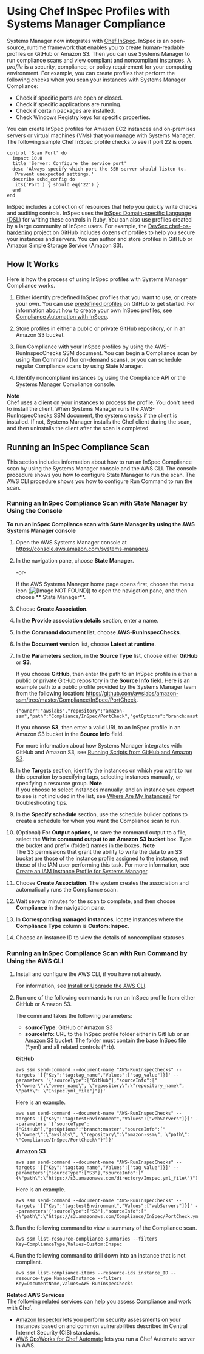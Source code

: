 # Using Chef InSpec Profiles with Systems Manager Compliance<a name="integration-chef-inspec"></a>

Systems Manager now integrates with [Chef InSpec](https://www.chef.io/inspec/)\. InSpec is an open\-source, runtime framework that enables you to create human\-readable profiles on GitHub or Amazon S3\. Then you can use Systems Manager to run compliance scans and view compliant and noncompliant instances\. A *profile* is a security, compliance, or policy requirement for your computing environment\. For example, you can create profiles that perform the following checks when you scan your instances with Systems Manager Compliance:
+ Check if specific ports are open or closed\.
+ Check if specific applications are running\.
+ Check if certain packages are installed\.
+ Check Windows Registry keys for specific properties\.

You can create InSpec profiles for Amazon EC2 instances and on\-premises servers or virtual machines \(VMs\) that you manage with Systems Manager\. The following sample Chef InSpec profile checks to see if port 22 is open\.

```
control 'Scan Port' do
  impact 10.0
  title 'Server: Configure the service port'
  desc 'Always specify which port the SSH server should listen to.
   Prevent unexpected settings.'
  describe sshd_config do
   its('Port') { should eq('22') }
  end
end
```

InSpec includes a collection of resources that help you quickly write checks and auditing controls\. InSpec uses the [InSpec Domain\-specific Language \(DSL\)](https://www.inspec.io/docs/reference/dsl_inspec/) for writing these controls in Ruby\. You can also use profiles created by a large community of InSpec users\. For example, the [DevSec chef\-os\-hardening](https://github.com/dev-sec/chef-os-hardening) project on GitHub includes dozens of profiles to help you secure your instances and servers\. You can author and store profiles in GitHub or Amazon Simple Storage Service \(Amazon S3\)\. 

## How It Works<a name="integration-chef-inspec-how"></a>

Here is how the process of using InSpec profiles with Systems Manager Compliance works\.

1. Either identify predefined InSpec profiles that you want to use, or create your own\. You can use [predefined profiles](https://github.com/search?p=1&q=topic%3Ainspec+org%3Adev-sec&type=Repositories) on GitHub to get started\. For information about how to create your own InSpec profiles, see [Compliance Automation with InSpec](https://learn.chef.io/modules/learn-the-inspec-basics#/)\.

1. Store profiles in either a public or private GitHub repository, or in an Amazon S3 bucket\.

1. Run Compliance with your InSpec profiles by using the AWS\-RunInspecChecks SSM document\. You can begin a Compliance scan by using Run Command \(for on\-demand scans\), or you can schedule regular Compliance scans by using State Manager\.

1. Identify noncompliant instances by using the Compliance API or the Systems Manager Compliance console\.

**Note**  
Chef uses a client on your instances to process the profile\. You don't need to install the client\. When Systems Manager runs the AWS\-RunInspecChecks SSM document, the system checks if the client is installed\. If not, Systems Manager installs the Chef client during the scan, and then uninstalls the client after the scan is completed\.

## Running an InSpec Compliance Scan<a name="integration-chef-inspec-running"></a>

This section includes information about how to run an InSpec Compliance scan by using the Systems Manager console and the AWS CLI\. The console procedure shows you how to configure State Manager to run the scan\. The AWS CLI procedure shows you how to configure Run Command to run the scan\.

### Running an InSpec Compliance Scan with State Manager by Using the Console<a name="integration-chef-inspec-running-console"></a>

**To run an InSpec Compliance scan with State Manager by using the AWS Systems Manager console**

1. Open the AWS Systems Manager console at [https://console\.aws\.amazon\.com/systems\-manager/](https://console.aws.amazon.com/systems-manager/)\.

1. In the navigation pane, choose **State Manager**\.

   \-or\-

   If the AWS Systems Manager home page opens first, choose the menu icon \(![\[Image NOT FOUND\]](http://docs.aws.amazon.com/systems-manager/latest/userguide/images/menu-icon-small.png)\) to open the navigation pane, and then choose ** State Manager**\.

1. Choose **Create Association**\.

1. In the **Provide association details** section, enter a name\.

1. In the **Command document** list, choose **AWS\-RunInspecChecks**\.

1. In the **Document version** list, choose **Latest at runtime**\.

1. In the **Parameters** section, in the **Source Type** list, choose either **GitHub** or **S3**\.

   If you choose **GitHub**, then enter the path to an InSpec profile in either a public or private GitHub repository in the **Source Info** field\. Here is an example path to a public profile provided by the Systems Manager team from the following location: [https://github\.com/awslabs/amazon\-ssm/tree/master/Compliance/InSpec/PortCheck](https://github.com/awslabs/amazon-ssm/tree/master/Compliance/InSpec/PortCheck)\.

   ```
   {"owner":"awslabs","repository":"amazon-ssm","path":"Compliance/InSpec/PortCheck","getOptions":"branch:master"}
   ```

   If you choose **S3**, then enter a valid URL to an InSpec profile in an Amazon S3 bucket in the **Source Info** field\. 

   For more information about how Systems Manager integrates with GitHub and Amazon S3, see [Running Scripts from GitHub and Amazon S3](integration-remote-scripts.md)\. 

1. In the **Targets** section, identify the instances on which you want to run this operation by specifying tags, selecting instances manually, or specifying a resource group\.
**Note**  
If you choose to select instances manually, and an instance you expect to see is not included in the list, see [Where Are My Instances?](troubleshooting-remote-commands.md#where-are-instances) for troubleshooting tips\.

1. In the **Specify schedule** section, use the schedule builder options to create a schedule for when you want the Compliance scan to run\.

1. \(Optional\) For **Output options**, to save the command output to a file, select the **Write command output to an Amazon S3 bucket** box\. Type the bucket and prefix \(folder\) names in the boxes\.
**Note**  
The S3 permissions that grant the ability to write the data to an S3 bucket are those of the instance profile assigned to the instance, not those of the IAM user performing this task\. For more information, see [Create an IAM Instance Profile for Systems Manager](setup-instance-profile.md)\.

1. Choose **Create Association**\. The system creates the association and automatically runs the Compliance scan\.

1. Wait several minutes for the scan to complete, and then choose **Compliance** in the navigation pane\.

1. In **Corresponding managed instances**, locate instances where the **Compliance Type** column is **Custom:Inspec**\.

1. Choose an instance ID to view the details of noncompliant statuses\.

### Running an InSpec Compliance Scan with Run Command by Using the AWS CLI<a name="integration-chef-inspec-running-cli"></a>

1. Install and configure the AWS CLI, if you have not already\.

   For information, see [Install or Upgrade the AWS CLI](getting-started-cli.md)\.

1. Run one of the following commands to run an InSpec profile from either GitHub or Amazon S3\.

   The command takes the following parameters:
   + **sourceType**: GitHub or Amazon S3
   + **sourceInfo**: URL to the InSpec profile folder either in GitHub or an Amazon S3 bucket\. The folder must contain the base InSpec file \(\*\.yml\) and all related controls \(\*\.rb\)\.

   **GitHub**

   ```
   aws ssm send-command --document-name "AWS-RunInspecChecks" --targets '[{"Key":"tag:tag_name","Values":["tag_value"]}]' --parameters '{"sourceType":["GitHub"],"sourceInfo":["{\"owner\":\"owner_name\", \"repository\":\"repository_name\", \"path\": \"Inspec.yml_file"}"]}'
   ```

   Here is an example\.

   ```
   aws ssm send-command --document-name "AWS-RunInspecChecks" --targets '[{"Key":"tag:testEnvironment","Values":["webServers"]}]' --parameters '{"sourceType":["GitHub"],"getOptions":"branch:master","sourceInfo":["{\"owner\":\"awslabs\", \"repository\":\"amazon-ssm\", \"path\": \"Compliance/InSpec/PortCheck\"}"]}'
   ```

   **Amazon S3**

   ```
   aws ssm send-command --document-name "AWS-RunInspecChecks" --targets '[{"Key":"tag:tag_name","Values":["tag_value"]}]' --parameters'{"sourceType":["S3"],"sourceInfo":["{\"path\":\"https://s3.amazonaws.com/directory/Inspec.yml_file\"}"]}'
   ```

   Here is an example\.

   ```
   aws ssm send-command --document-name "AWS-RunInspecChecks" --targets '[{"Key":"tag:testEnvironment","Values":["webServers"]}]' --parameters'{"sourceType":["S3"],"sourceInfo":["{\"path\":\"https://s3.amazonaws.com/Compliance/InSpec/PortCheck.yml\"}"]}' 
   ```

1. Run the following command to view a summary of the Compliance scan\.

   ```
   aws ssm list-resource-compliance-summaries --filters Key=ComplianceType,Values=Custom:Inspec
   ```

1. Run the following command to drill down into an instance that is not compliant\.

   ```
   aws ssm list-compliance-items --resource-ids instance_ID --resource-type ManagedInstance --filters Key=DocumentName,Values=AWS-RunInspecChecks
   ```

**Related AWS Services**  
The following related services can help you assess Compliance and work with Chef\.
+ [Amazon Inspector](https://docs.aws.amazon.com/inspector/latest/APIReference/) lets you perform security assessments on your instances based on and common vulnerabilities described in Central Internet Security \(CIS\) standards\.
+ [AWS OpsWorks for Chef Automate](https://docs.aws.amazon.com/opsworks-cm/latest/APIReference/) lets you run a Chef Automate server in AWS\. 